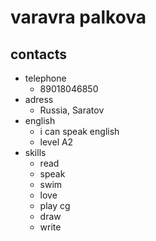 # varavra palkova
## contacts
* telephone
  + 89018046850
* adress
  + Russia, Saratov
* english
  + i can speak english
  + level A2
* skills
  + read
  + speak
  + swim
  + love
  + play cg
  + draw
  + write    
